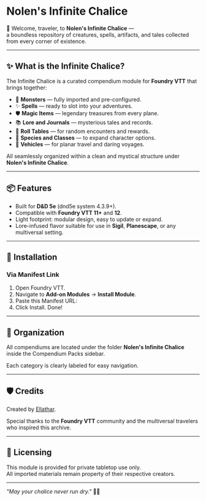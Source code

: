# Nolen's Infinite Chalice

🍷 Welcome, traveler, to **Nolen's Infinite Chalice** —  
a boundless repository of creatures, spells, artifacts, and tales collected from every corner of existence.

---

## ✨ What is the Infinite Chalice?

The Infinite Chalice is a curated compendium module for **Foundry VTT** that brings together:

- 🐉 **Monsters** — fully imported and pre-configured.
- ✨ **Spells** — ready to slot into your adventures.
- 🛡️ **Magic Items** — legendary treasures from every plane.
- 📚 **Lore and Journals** — mysterious tales and records.
- 🎲 **Roll Tables** — for random encounters and rewards.
- 🧬 **Species and Classes** — to expand character options.
- 🚢 **Vehicles** — for planar travel and daring voyages.

All seamlessly organized within a clean and mystical structure under **Nolen's Infinite Chalice**.

---

## 📦 Features

- Built for **D&D 5e** (dnd5e system 4.3.9+).
- Compatible with **Foundry VTT 11+** and **12**.
- Light footprint: modular design, easy to update or expand.
- Lore-infused flavor suitable for use in **Sigil**, **Planescape**, or any multiversal setting.

---

## 🚀 Installation

### Via Manifest Link

1. Open Foundry VTT.
2. Navigate to **Add-on Modules** → **Install Module**.
3. Paste this Manifest URL:
4. Click Install. Done!

---

## 🧭 Organization

All compendiums are located under the folder **Nolen's Infinite Chalice** inside the Compendium Packs sidebar.

Each category is clearly labeled for easy navigation.

---

## 🛡️ Credits

Created by [Ellathar](https://github.com/Ellathar).

Special thanks to the **Foundry VTT** community and the multiversal travelers who inspired this archive.

---

## 📜 Licensing

This module is provided for private tabletop use only.  
All imported materials remain property of their respective creators.

---

_"May your chalice never run dry."_ 🍷✨